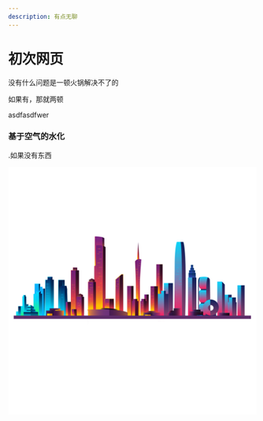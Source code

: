 ```yaml
---
description: 有点无聊
---
```


# 初次网页

没有什么问题是一顿火锅解决不了的

如果有，那就两顿



asdfasdfwer 



### 基于空气的水化

.如果没有东西

![](.gitbook/assets/yu-lan-tu-qian-tu-wang-bian-hao-35186003.png)

